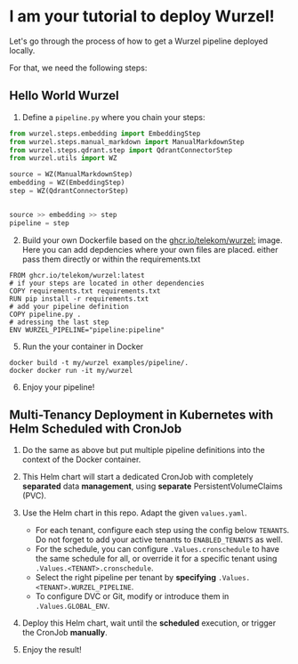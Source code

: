 # I am your tutorial to deploy Wurzel!

Let's go through the process of how to get a Wurzel pipeline deployed locally.

For that, we need the following steps:

## Hello World Wurzel
1. Define a `pipeline.py` where you chain your steps:
``` python
from wurzel.steps.embedding import EmbeddingStep
from wurzel.steps.manual_markdown import ManualMarkdownStep
from wurzel.steps.qdrant.step import QdrantConnectorStep
from wurzel.utils import WZ

source = WZ(ManualMarkdownStep)
embedding = WZ(EmbeddingStep)
step = WZ(QdrantConnectorStep)


source >> embedding >> step
pipeline = step

```
2. Build your own Dockerfile based on the [ghcr.io/telekom/wurzel:](https://github.com/telekom/wurzel/pkgs/container/wurzel) image. Here you can add depdencies where your own files are placed. either pass them directly or within the requirements.txt
```Docker
FROM ghcr.io/telekom/wurzel:latest
# if your steps are located in other dependencies
COPY requirements.txt requirements.txt
RUN pip install -r requirements.txt
# add your pipeline definition
COPY pipeline.py .
# adressing the last step
ENV WURZEL_PIPELINE="pipeline:pipeline"
```
5. Run the your container in Docker
```
docker build -t my/wurzel examples/pipeline/.
docker docker run -it my/wurzel

```
6. Enjoy your pipeline!

## Multi-Tenancy Deployment in Kubernetes with Helm Scheduled with CronJob

1. Do the same as above but put multiple pipeline definitions into the context of the Docker container.
2. This Helm chart will start a dedicated CronJob with completely **separated** data **management**, using **separate** PersistentVolumeClaims (PVC).
3. Use the Helm chart in this repo. Adapt the given `values.yaml`.

   - For each tenant, configure each step using the config below `TENANTS`. Do not forget to add your active tenants to `ENABLED_TENANTS` as well.
   - For the schedule, you can configure `.Values.cronschedule` to have the same schedule for all, or override it for a specific tenant using `.Values.<TENANT>.cronschedule`.
   - Select the right pipeline per tenant by **specifying** `.Values.<TENANT>.WURZEL_PIPELINE`.
   - To configure DVC or Git, modify or introduce them in `.Values.GLOBAL_ENV`.

4. Deploy this Helm chart, wait until the **scheduled** execution, or trigger the CronJob **manually**.
5. Enjoy the result!
